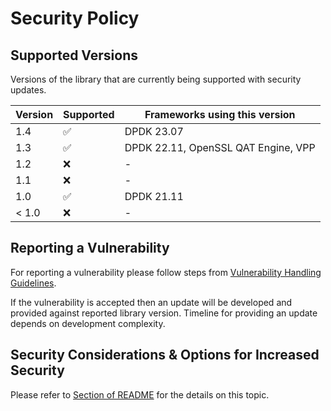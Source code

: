 # Security Policy

## Supported Versions

Versions of the library that are currently being supported with security updates.

| Version | Supported          | Frameworks using this version       |
| ------- | ------------------ | ----------------------------------- |
| 1.4     | :white_check_mark: | DPDK 23.07                          |
| 1.3     | :white_check_mark: | DPDK 22.11, OpenSSL QAT Engine, VPP |
| 1.2     | :x:                | -                                   |
| 1.1     | :x:                | -                                   |
| 1.0     | :white_check_mark: | DPDK 21.11                          |
| < 1.0   | :x:                | -                                   |

## Reporting a Vulnerability

For reporting a vulnerability please follow steps from [Vulnerability Handling Guidelines](https://www.intel.com/content/www/us/en/security-center/vulnerability-handling-guidelines.html).

If the vulnerability is accepted then an update will be developed and provided against reported library version.
Timeline for providing an update depends on development complexity.

## Security Considerations & Options for Increased Security

Please refer to [Section of README](https://github.com/intel/intel-ipsec-mb#7-security-considerations--options-for-increased-security) for the details on this topic.


